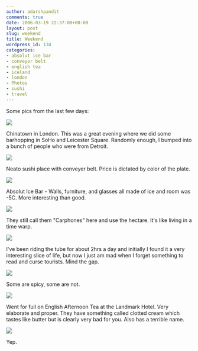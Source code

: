 ```yaml
---
author: adarshpandit
comments: true
date: 2006-03-19 22:37:00+00:00
layout: post
slug: weekend
title: Weekend
wordpress_id: 134
categories:
- absolut ice bar
- conveyor belt
- english tea
- iceland
- london
- Photos
- sushi
- travel
---
```


Some pics from the last few days:

[![](http://photos1.blogger.com/blogger/5119/270/320/IMG_3726.jpg)](http://photos1.blogger.com/blogger/5119/270/1600/IMG_3726.jpg)

Chinatown in London. This was a great evening where we did some barhopping in SoHo and Leicester Square. Randomly enough, I bumped into a bunch of people who were from Detroit.

[![](http://photos1.blogger.com/blogger/5119/270/320/IMG_3693.jpg)](http://photos1.blogger.com/blogger/5119/270/1600/IMG_3693.jpg)

Neato sushi place with conveyer belt. Price is dictated by color of the plate.

[![](http://photos1.blogger.com/blogger/5119/270/320/IMG_3681.jpg)](http://photos1.blogger.com/blogger/5119/270/1600/IMG_3681.jpg)

Absolut Ice Bar - Walls, furniture, and glasses all made of ice and room was -5C. More interesting than good.

[![](http://photos1.blogger.com/blogger/5119/270/320/IMG_3665.jpg)](http://photos1.blogger.com/blogger/5119/270/1600/IMG_3665.jpg)

They still call them "Carphones" here and use the hectare. It's like living in a time warp.

[![](http://photos1.blogger.com/blogger/5119/270/320/IMG_3649.jpg)](http://photos1.blogger.com/blogger/5119/270/1600/IMG_3649.jpg)

I've been riding the tube for about 2hrs a day and initially I found it a very interesting slice of life, but now I just am mad when I forget something to read and curse tourists. Mind the gap.

[![](http://photos1.blogger.com/blogger/5119/270/320/IMG_3648.jpg)](http://photos1.blogger.com/blogger/5119/270/1600/IMG_3648.jpg)

Some are spicy, some are not.

[![](http://photos1.blogger.com/blogger/5119/270/320/IMG_3639.jpg)](http://photos1.blogger.com/blogger/5119/270/1600/IMG_3639.jpg)

Went for full on English Afternoon Tea at the Landmark Hotel. Very elaborate and proper. They have something called clotted cream which tastes like butter but is clearly very bad for you. Also has a terrible name.

[![](http://photos1.blogger.com/blogger/5119/270/320/IMG_3631.jpg)](http://photos1.blogger.com/blogger/5119/270/1600/IMG_3631.jpg)

Yep.
